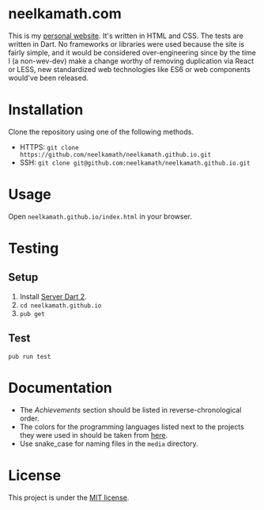 # neelkamath.com

This is my [personal website](http://neelkamath.com). It's written in HTML and CSS. The tests are written in Dart. No frameworks or libraries were used because the site is fairly simple, and it would be considered over-engineering since by the time I (a non-wev-dev) make a change worthy of removing duplication via React or LESS, new standardized web technologies like ES6 or web components would've been released.

# Installation

Clone the repository using one of the following methods.
- HTTPS: `git clone https://github.com/neelkamath/neelkamath.github.io.git`
- SSH: `git clone git@github.com:neelkamath/neelkamath.github.io.git`

# Usage

Open `neelkamath.github.io/index.html` in your browser.

# Testing

## Setup

1. Install [Server Dart 2](https://www.dartlang.org/tools/sdk#install).
1. `cd neelkamath.github.io`
1. `pub get`

## Test

`pub run test`

# Documentation

- The _Achievements_ section should be listed in reverse-chronological order.
- The colors for the programming languages listed next to the projects they were used in should be taken from [here](https://github.com/github/linguist/blob/master/lib/linguist/languages.yml).
- Use snake_case for naming files in the `media` directory.

# License

This project is under the [MIT license](LICENSE).
